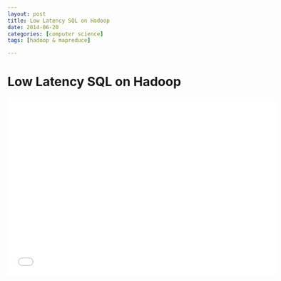 ```yaml
---
layout: post
title: Low Latency SQL on Hadoop
date: 2014-06-20
categories: [computer science]
tags: [hadoop & mapreduce]

---
```



# Low Latency SQL on Hadoop

<iframe width="600" height="400" src="//www.youtube.com/embed/M6sOTU0XAvE" frameborder="0" allowfullscreen></iframe>